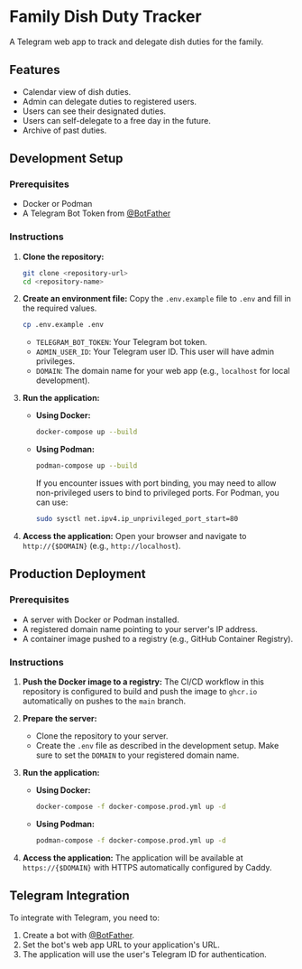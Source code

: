 # Family Dish Duty Tracker

A Telegram web app to track and delegate dish duties for the family.

## Features

- Calendar view of dish duties.
- Admin can delegate duties to registered users.
- Users can see their designated duties.
- Users can self-delegate to a free day in the future.
- Archive of past duties.

## Development Setup

### Prerequisites

- Docker or Podman
- A Telegram Bot Token from [@BotFather](https://t.me/BotFather)

### Instructions

1.  **Clone the repository:**
    ```bash
    git clone <repository-url>
    cd <repository-name>
    ```

2.  **Create an environment file:**
    Copy the `.env.example` file to `.env` and fill in the required values.
    ```bash
    cp .env.example .env
    ```
    - `TELEGRAM_BOT_TOKEN`: Your Telegram bot token.
    - `ADMIN_USER_ID`: Your Telegram user ID. This user will have admin privileges.
    - `DOMAIN`: The domain name for your web app (e.g., `localhost` for local development).

3.  **Run the application:**
    - **Using Docker:**
      ```bash
      docker-compose up --build
      ```
    - **Using Podman:**
      ```bash
      podman-compose up --build
      ```
      If you encounter issues with port binding, you may need to allow non-privileged users to bind to privileged ports. For Podman, you can use:
      ```bash
      sudo sysctl net.ipv4.ip_unprivileged_port_start=80
      ```

4.  **Access the application:**
    Open your browser and navigate to `http://{$DOMAIN}` (e.g., `http://localhost`).

## Production Deployment

### Prerequisites

- A server with Docker or Podman installed.
- A registered domain name pointing to your server's IP address.
- A container image pushed to a registry (e.g., GitHub Container Registry).

### Instructions

1.  **Push the Docker image to a registry:**
    The CI/CD workflow in this repository is configured to build and push the image to `ghcr.io` automatically on pushes to the `main` branch.

2.  **Prepare the server:**
    - Clone the repository to your server.
    - Create the `.env` file as described in the development setup. Make sure to set the `DOMAIN` to your registered domain name.

3.  **Run the application:**
    - **Using Docker:**
      ```bash
      docker-compose -f docker-compose.prod.yml up -d
      ```
    - **Using Podman:**
      ```bash
      podman-compose -f docker-compose.prod.yml up -d
      ```

4.  **Access the application:**
    The application will be available at `https://{$DOMAIN}` with HTTPS automatically configured by Caddy.

## Telegram Integration

To integrate with Telegram, you need to:
1.  Create a bot with [@BotFather](https://t.me/BotFather).
2.  Set the bot's web app URL to your application's URL.
3.  The application will use the user's Telegram ID for authentication.
